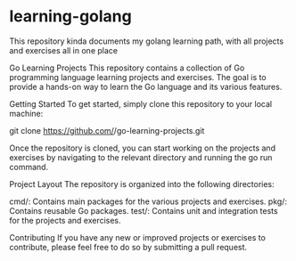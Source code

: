 # learning-golang
This repository kinda documents my golang learning path, with all projects and exercises all in one place

Go Learning Projects
This repository contains a collection of Go programming language learning projects and exercises. The goal is to provide a hands-on way to learn the Go language and its various features.

Getting Started
To get started, simply clone this repository to your local machine:

git clone https://github.com/<your-username>/go-learning-projects.git

Once the repository is cloned, you can start working on the projects and exercises by navigating to the relevant directory and running the go run command.

Project Layout
The repository is organized into the following directories:

cmd/: Contains main packages for the various projects and exercises.
pkg/: Contains reusable Go packages.
test/: Contains unit and integration tests for the projects and exercises.

Contributing
If you have any new or improved projects or exercises to contribute, please feel free to do so by submitting a pull request.


